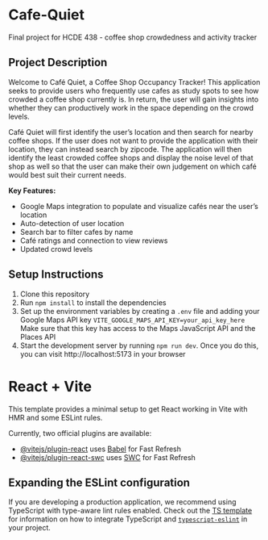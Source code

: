 # Cafe-Quiet
Final project for HCDE 438 - coffee shop crowdedness and activity tracker

## Project Description
Welcome to Café Quiet, a Coffee Shop Occupancy Tracker! This application seeks to provide users who frequently use cafes as study spots to see how crowded a coffee shop currently is. In return, the user will gain insights into whether they can productively work in the space depending on the crowd levels. 

Café Quiet will first identify the user’s location and then search for nearby coffee shops. If the user does not want to provide the application with their location, they can instead search by zipcode. The application will then identify the least crowded coffee shops and display the noise level of that shop as well so that the user can make their own judgement on which café would best suit their current needs. 

**Key Features:**
- Google Maps integration to populate and visualize cafés near the user’s location
- Auto-detection of user location
- Search bar to filter cafes by name
- Café ratings and connection to view reviews
- Updated crowd levels

## Setup Instructions
1. Clone this repository
2. Run <code>npm install</code> to install the dependencies
3. Set up the environment variables by creating a <code>.env</code> file and adding your Google Maps API key
    <code>VITE_GOOGLE_MAPS_API_KEY=your_api_key_here</code>
    Make sure that this key has access to the Maps JavaScript API and the Places API
4. Start the development server by running <code>npm run dev</code>. Once you do this, you can visit http://localhost:5173 in your browser

# React + Vite

This template provides a minimal setup to get React working in Vite with HMR and some ESLint rules.

Currently, two official plugins are available:

- [@vitejs/plugin-react](https://github.com/vitejs/vite-plugin-react/blob/main/packages/plugin-react) uses [Babel](https://babeljs.io/) for Fast Refresh
- [@vitejs/plugin-react-swc](https://github.com/vitejs/vite-plugin-react/blob/main/packages/plugin-react-swc) uses [SWC](https://swc.rs/) for Fast Refresh

## Expanding the ESLint configuration

If you are developing a production application, we recommend using TypeScript with type-aware lint rules enabled. Check out the [TS template](https://github.com/vitejs/vite/tree/main/packages/create-vite/template-react-ts) for information on how to integrate TypeScript and [`typescript-eslint`](https://typescript-eslint.io) in your project.
